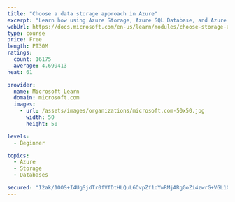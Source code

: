 ```yaml
---
title: "Choose a data storage approach in Azure"
excerpt: "Learn how using Azure Storage, Azure SQL Database, and Azure Cosmos DB - or a combination of them - for your business scenario is the best way to get the most performant solution."
webUrl: https://docs.microsoft.com/en-us/learn/modules/choose-storage-approach-in-azure/
type: course
price: Free
length: PT30M
ratings:
  count: 16175
  average: 4.699413
heat: 61

provider:
  name: Microsoft Learn
  domain: microsoft.com
  images:
    - url: /assets/images/organizations/microsoft.com-50x50.jpg
      width: 50
      height: 50

levels:
  - Beginner

topics:
  - Azure
  - Storage
  - Databases

secured: "I2ak/1OOS+I4UgSjdTr0fVfDtHLQuL6OvpZf1oYwRMjARgGoZi4zwrG+VGL10VyZ2ZskLHZF/1qQ/iJ5nJ/1n6xItmeRT4Ms+5kVSlgi/Cw1HElpnlffKN2vO+IFsg/2oHR9cB/zebzY4F0r7OWIzvRKmH7QeTSV1AkKPiwlRFJdS1MiKUEtNgFyiJjco2kZM9hHY+l/QmJcqyMM4fIOXiE5sqikDV1S2LM1CEsRJs5NEH5iOT/IPxPVkrhsm8fwgKGMQNADL2M5ytdHlsuZAbxSqr+fYEIA1+OmcWldKPRerQ5cn9BkgSEXwdYiWe7WqMA/wG2NNX8nxAKGCErnO35vyVU+O4PsYlPW3hmYuhUwktrd3F7Oa+IfEJVnf+Gqaw5YHIKjgb7yH0Fq6DCujlBad0Crhrim7jwLwVtWNjE67/x2yF2u6gvEG4IBcI9e;xNEBQRcLrTAzoX2y0n5Izg=="
---
```



